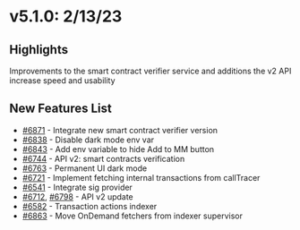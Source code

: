 # v5.1.0: 2/13/23

## Highlights

Improvements to the smart contract verifier service and additions the v2 API increase speed and usability

## New Features List

* [#6871](https://github.com/blockscout/blockscout/pull/6871) - Integrate new smart contract verifier version
* [#6838](https://github.com/blockscout/blockscout/pull/6838) - Disable dark mode env var
* [#6843](https://github.com/blockscout/blockscout/pull/6843) - Add env variable to hide Add to MM button
* [#6744](https://github.com/blockscout/blockscout/pull/6744) - API v2: smart contracts verification
* [#6763](https://github.com/blockscout/blockscout/pull/6763) - Permanent UI dark mode
* [#6721](https://github.com/blockscout/blockscout/pull/6721) - Implement fetching internal transactions from callTracer
* [#6541](https://github.com/blockscout/blockscout/pull/6541) - Integrate sig provider
* [#6712](https://github.com/blockscout/blockscout/pull/6712), [#6798](https://github.com/blockscout/blockscout/pull/6798) - API v2 update
* [#6582](https://github.com/blockscout/blockscout/pull/6582) - Transaction actions indexer
* [#6863](https://github.com/blockscout/blockscout/pull/6863) - Move OnDemand fetchers from indexer supervisor
